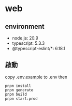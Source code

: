 # web
## environment
 - node.js: 20.9
 - typescript: 5.3.3
 - @typescript-eslint/*: 6.18.1

## 啟動
copy .env.example to .env then
```
pnpm install
pnpm generate
pnpm build
pnpm start:prod
```
